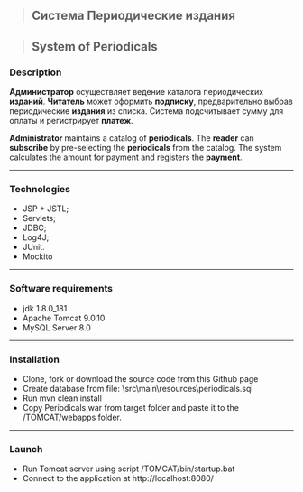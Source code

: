 > ## Система Периодические издания

> ## System of Periodicals 

### Description

**Администратор** осуществляет ведение каталога периодических **изданий**. 
**Читатель** может оформить **подписку**, предварительно выбрав периодические **издания** из списка. 
Система подсчитывает сумму для оплаты и регистрирует **платеж**.

**Administrator** maintains a catalog of **periodicals**.
The **reader** can **subscribe** by pre-selecting the **periodicals** from the catalog.
The system calculates the amount for payment and registers the **payment**.

------------------

### Technologies
* JSP + JSTL;
* Servlets;
* JDBC;
* Log4J;
* JUnit.
* Mockito
------------------

### Software requirements
* jdk 1.8.0_181
* Apache Tomcat 9.0.10
* MySQL Server 8.0
------------------

### Installation
* Clone, fork or download the source code from this Github page
* Create database from file: \src\main\resources\periodicals.sql
* Run mvn clean install
* Copy Periodicals.war from target folder and paste it to the /TOMCAT/webapps folder.
------------------

### Launch
* Run Tomcat server using script /TOMCAT/bin/startup.bat
* Connect to the application at http://localhost:8080/
